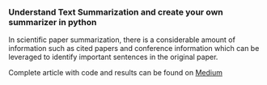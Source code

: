 ### Understand Text Summarization and create your own summarizer in python

In scientific paper summarization, there is a considerable amount of information such as cited papers and conference information which can be leveraged to identify important sentences in the original paper.

Complete article with code and results can be found on [Medium](https://towardsdatascience.com/understand-text-summarization-and-create-your-own-summarizer-in-python-b26a9f09fc70)
